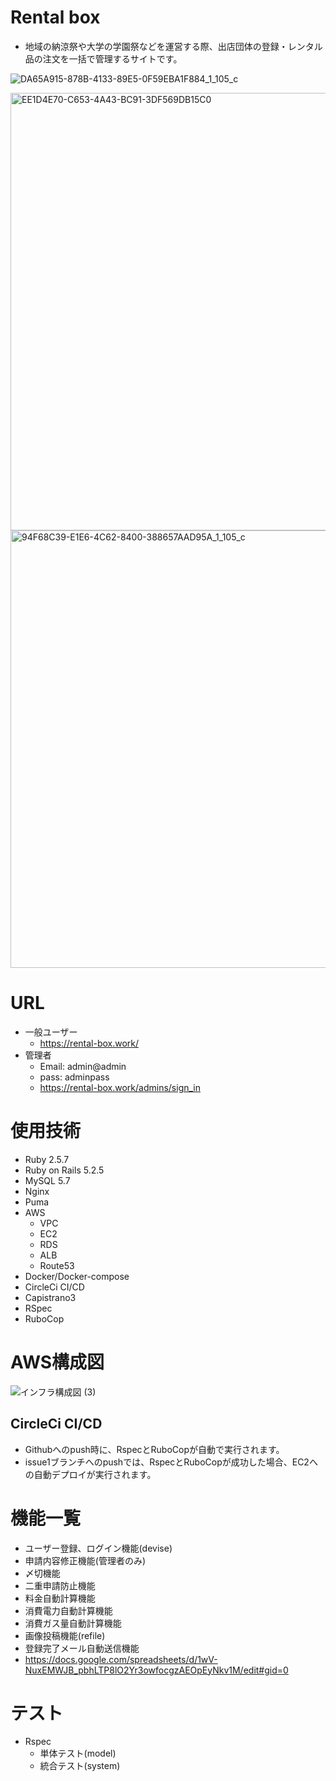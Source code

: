 # Rental box

- 地域の納涼祭や大学の学園祭などを運営する際、出店団体の登録・レンタル品の注文を一括で管理するサイトです。  

![DA65A915-878B-4133-89E5-0F59EBA1F884_1_105_c](https://user-images.githubusercontent.com/65978449/115143995-2f531280-a085-11eb-8e66-02a75c53be6c.jpeg)

<img width="700" alt="EE1D4E70-C653-4A43-BC91-3DF569DB15C0" src="https://user-images.githubusercontent.com/65978449/115144186-480ff800-a086-11eb-89b0-e8efc8792200.png">

<img width="700" alt="94F68C39-E1E6-4C62-8400-388657AAD95A_1_105_c" src="https://user-images.githubusercontent.com/65978449/115144426-8528ba00-a087-11eb-9044-91735a4b98d7.jpeg">

# URL
- 一般ユーザー
  - https://rental-box.work/
- 管理者
  - Email: admin@admin  
  - pass: adminpass  
  - https://rental-box.work/admins/sign_in

# 使用技術
- Ruby 2.5.7
- Ruby on Rails 5.2.5
- MySQL 5.7
- Nginx
- Puma
- AWS
  - VPC
  - EC2
  - RDS
  - ALB
  - Route53
- Docker/Docker-compose
- CircleCi CI/CD
- Capistrano3
- RSpec
- RuboCop

# AWS構成図
![インフラ構成図 (3)](https://user-images.githubusercontent.com/65978449/115188467-eef4a280-a11f-11eb-9ecf-1618ddf4ddb5.jpg)

## CircleCi CI/CD
- Githubへのpush時に、RspecとRuboCopが自動で実行されます。
- issue1ブランチへのpushでは、RspecとRuboCopが成功した場合、EC2への自動デプロイが実行されます。

# 機能一覧
- ユーザー登録、ログイン機能(devise)
- 申請内容修正機能(管理者のみ)
- 〆切機能
- 二重申請防止機能
- 料金自動計算機能
- 消費電力自動計算機能
- 消費ガス量自動計算機能
- 画像投稿機能(refile)
- 登録完了メール自動送信機能
- https://docs.google.com/spreadsheets/d/1wV-NuxEMWJB_pbhLTP8lO2Yr3owfocgzAEOpEyNkv1M/edit#gid=0

# テスト
- Rspec
  - 単体テスト(model)
  - 統合テスト(system)